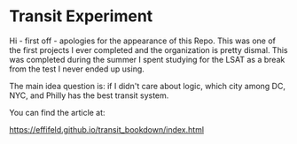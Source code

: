 # Transit Experiment

Hi - first off - apologies for the appearance of this Repo. This was one of the first projects I ever completed and the organization is pretty dismal.
This was completed during the summer I spent studying for the LSAT as a break from the test I never ended up using.

The main idea question is: if I didn't care about logic, which city among DC, NYC, and Philly has the best transit system.


You can find the article at:

https://effifeld.github.io/transit_bookdown/index.html
